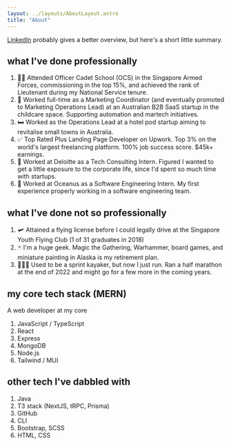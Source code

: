 ```yaml
---
layout: ../layouts/AboutLayout.astro
title: "About"
---
```


[LinkedIn](https://www.linkedin.com/in/seantanyurong/) probably gives a better overview, but here's a short little summary.

## what I've done professionally

1. 👮🏽 Attended Officer Cadet School (OCS) in the Singapore Armed Forces, commissioning in the top 15%, and achieved the rank of Lieutenant during my National Service tenure.
2. 🚀 Worked full-time as a Marketing Coordinator (and eventually promoted to Marketing Operations Lead) at an Australian B2B SaaS startup in the childcare space. Supporting automation and martech initiatives.
3. 🛏️ Worked as the Operations Lead at a hotel pod startup aiming to revitalise small towns in Australia.
4. ✅ Top Rated Plus Landing Page Developer on Upwork. Top 3% on the world's largest freelancing platform. 100% job success score. $45k+ earnings.
5. 🥼 Worked at Deloitte as a Tech Consulting Intern. Figured I wanted to get a little exposure to the corporate life, since I'd spent so much time with startups.
6. 👾 Worked at Oceanus as a Software Engineering Intern. My first experience properly working in a software engineering team.

## what I've done not so professionally

1. 🛩️ Attained a flying license before I could legally drive at the Singapore Youth Flying Club (1 of 31 graduates in 2018)
2. 🃏 I'm a huge geek. Magic the Gathering, Warhammer, board games, and miniature painting in Alaska is my retirement plan.
3. 🏃🏼‍♂️ Used to be a sprint kayaker, but now I just run. Ran a half marathon at the end of 2022 and might go for a few more in the coming years.

## my core tech stack (MERN)

A web developer at my core

1. JavaScript / TypeScript
2. React
3. Express
4. MongoDB
5. Node.js
6. Tailwind / MUI

## other tech I've dabbled with

1. Java
2. T3 stack (NextJS, tRPC, Prisma)
3. GitHub
4. CLI
5. Bootstrap, SCSS
6. HTML, CSS
